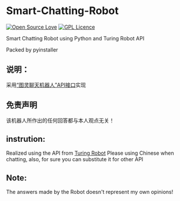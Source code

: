 # Smart-Chatting-Robot

[![Open Source Love](https://badges.frapsoft.com/os/v1/open-source.svg?v=103)](https://github.com/ellerbrock/open-source-badges/)
[![GPL Licence](https://badges.frapsoft.com/os/gpl/gpl.svg?v=103)](https://opensource.org/licenses/GPL-3.0/)

Smart Chatting Robot using Python and Turing Robot API

Packed by pyinstaller

## 说明：
   采用[“图灵聊天机器人”API接口](http://www.turingapi.com/)实现 
   
## 免责声明
   该机器人所作出的任何回答都与本人观点无关！

## instrution: 
   Realized using the API from [Turing Robot](http://www.turingapi.com/)
   Please using Chinese when chatting, also, for sure you can substitute it for other API 
   
## Note: 
   The answers made by the Robot doesn't represent my own opinions!
